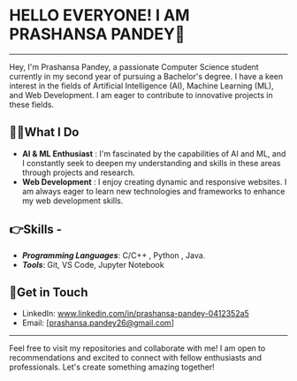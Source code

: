 # **HELLO EVERYONE! I AM PRASHANSA PANDEY👋**


---

Hey, I'm Prashansa Pandey, a passionate Computer Science student currently in my second year of pursuing a Bachelor's degree. 
I have a keen interest in the fields of Artificial Intelligence (AI), Machine Learning (ML), and Web Development. 
I am eager to contribute to innovative projects in these fields.



## **👷‍♂️What I Do** 
- **AI & ML Enthusiast** :  I'm fascinated by the capabilities of AI and ML, and I constantly seek to deepen my understanding and skills in these areas through projects and research. 
- **Web Development** : I enjoy creating dynamic and responsive websites. I am always eager to learn new technologies and frameworks to enhance my web development skills.



## **👉Skills** - 
- ***Programming Languages***: C/C++ , Python , Java.
- ***Tools***: Git, VS Code, Jupyter Notebook


## 🤝**Get in Touch** 
- LinkedIn: www.linkedin.com/in/prashansa-pandey-0412352a5  
- Email: [prashansa.pandey26@gmail.com]

--- 
Feel free to visit my repositories and collaborate with me! I am open to recommendations and excited to connect with fellow enthusiasts and professionals. Let's create something amazing together!


<!--
**prashansapandey2005/prashansapandey2005** is a ✨ _special_ ✨ repository because its `README.md` (this file) appears on your GitHub profile.

Here are some ideas to get you started:

- 🔭 I’m currently working on ...
- 🌱 I’m currently learning ...
- 👯 I’m looking to collaborate on ...
- 🤔 I’m looking for help with ...
- 💬 Ask me about ...
- 📫 How to reach me: ...
- 😄 Pronouns: ...
- ⚡ Fun fact: ...
-->
